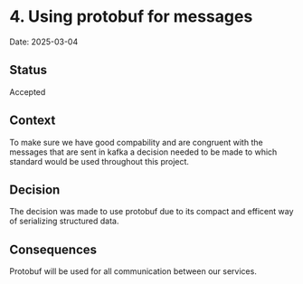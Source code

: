 # 4. Using protobuf for messages

Date: 2025-03-04

## Status

Accepted

## Context

To make sure we have good compability and are congruent with the messages that are sent in kafka a decision needed to be made to which standard would be used throughout this project. 

## Decision

The decision was made to use protobuf due to its compact and efficent way of serializing structured data. 

## Consequences

Protobuf will be used for all communication between our services.
